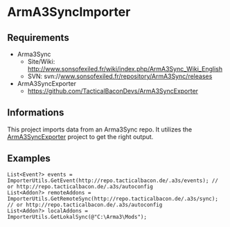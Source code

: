 # ArmA3SyncImporter

## Requirements
- Arma3Sync
    - Site/Wiki: http://www.sonsofexiled.fr/wiki/index.php/ArmA3Sync_Wiki_English
    - SVN: svn://www.sonsofexiled.fr/repository/ArmA3Sync/releases
- ArmA3SyncExporter
    - https://github.com/TacticalBaconDevs/ArmA3SyncExporter

## Informations
This project imports data from an Arma3Sync repo. It utilizes the [ArmA3SyncExporter](https://github.com/TacticalBaconDevs/ArmA3SyncExporter) project to get the right output.

## Examples
```
List<Event?> events = ImporterUtils.GetEvent(http://repo.tacticalbacon.de/.a3s/events); // or http://repo.tacticalbacon.de/.a3s/autoconfig
List<Addon?> remoteAddons = ImporterUtils.GetRemoteSync(http://repo.tacticalbacon.de/.a3s/sync); // or http://repo.tacticalbacon.de/.a3s/autoconfig
List<Addon?> localAddons = ImporterUtils.GetLokalSync(@"C:\Arma3\Mods");
```
